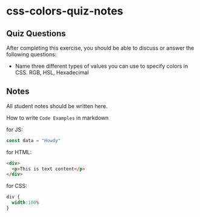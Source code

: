 # css-colors-quiz-notes

## Quiz Questions

After completing this exercise, you should be able to discuss or answer the following questions:

- Name three different types of values you can use to specify colors in CSS.
RGB, HSL, Hexadecimal

## Notes

All student notes should be written here.


How to write `Code Examples` in markdown

for JS:
```javascript
const data = "Howdy"
```

for HTML:
```html
<div>
  <p>This is text content</p>
</div>
```

for CSS:
```css
div {
  width:100%
}
```
